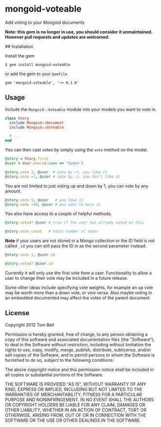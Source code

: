 # mongoid-voteable

Add voting to your Mongoid documents

**Note: this gem is no longer in use, you should consider it unmaintained.
However pull requests and updates are welcomed.**

## Installation

Install the gem

    $ gem install mongoid-voteable

or add the gem to your `Gemfile`

    gem 'mongoid-voteable', '~> 0.1.0'

## Usage

Include the `Mongoid::Voteable` module into your models you want to vote in.

```ruby
class Story
  include Mongoid::Document
  include Mongoid::Voteable

  # ...
end
```

You can then cast votes by simply using the `vote` method on the model.

```ruby
@story = Story.first
@user = User.where(:name => 'Simon')

@story.vote 1, @user  # vote by +1, you like it
@story.vote -1, @user # vote by -1, you don't like it
```

You are not limited to just voting up and down by 1, you can vote by any amount.

```ruby
@story.vote 5, @user   # you love it
@story.vote -10, @user # you want to bury it
```

You also have access to a couple of helpful methods.

```ruby
@story.voted? @user # true if the user has already voted on this

@story.vote_count   # total number of votes
```

**Note** if your users are not stored in a Mongo collection or the ID field is
not called `_id` you can still pass the ID in as the second parameter instead.

```ruby
@story.vote 1, @user.id

@story.voted? @user.id
```

Currently it will only use the first vote from a user. Functionality to allow a
user to change their vote may be included in a future release.

Some other ideas include specifying vote weights, for example an up vote may be
worth more than a down vote, or vice versa. Also maybe voting in an embedded
documented may affect the votes of the parent document.

## License

Copyright 2012 Tom Bell

Permission is hereby granted, free of charge, to any person obtaining a copy of
this software and associated documentation files (the "Software"), to deal in
the Software without restriction, including without limitation the rights to
use, copy, modify, merge, publish, distribute, sublicense, and/or sell copies of
the Software, and to permit persons to whom the Software is furnished to do so,
subject to the following conditions:

The above copyright notice and this permission notice shall be included in all
copies or substantial portions of the Software.

THE SOFTWARE IS PROVIDED "AS IS", WITHOUT WARRANTY OF ANY KIND, EXPRESS OR
IMPLIED, INCLUDING BUT NOT LIMITED TO THE WARRANTIES OF MERCHANTABILITY, FITNESS
FOR A PARTICULAR PURPOSE AND NONINFRINGEMENT. IN NO EVENT SHALL THE AUTHORS OR
COPYRIGHT HOLDERS BE LIABLE FOR ANY CLAIM, DAMAGES OR OTHER LIABILITY, WHETHER
IN AN ACTION OF CONTRACT, TORT OR OTHERWISE, ARISING FROM, OUT OF OR IN
CONNECTION WITH THE SOFTWARE OR THE USE OR OTHER DEALINGS IN THE SOFTWARE.
